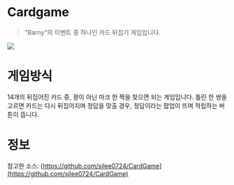 # Cardgame
> "Barny"의 이벤트 중 하나인 카드 뒤집기 게임입니다.


![](https://i.imgur.com/rDYrnSS.png)

# 게임방식
14개의 뒤집어진 카드 중, 꽝이 아닌 마크 한 짝을 찾으면 되는 게임입니다.
틀린 한 쌍을 고르면 카드는 다시 뒤집어지며 정답을 맞출 경우, 정답이라는 팝업이 뜨며 적립하는 버튼이 뜹니다.


# 정보
참고한 소스:
[https://github.com/sjlee0724/CardGame](https://github.com/sjlee0724/CardGame)
